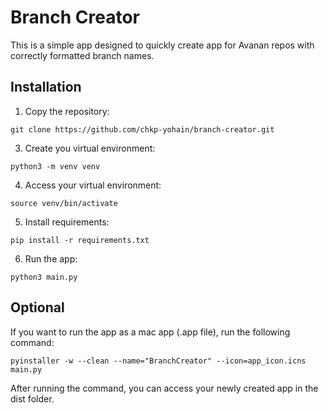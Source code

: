 # Branch Creator

This is a simple app designed to quickly create app for Avanan repos with correctly formatted branch names.


## Installation

1. Copy the repository:

```
git clone https://github.com/chkp-yohain/branch-creator.git
```

3. Create you virtual environment:

```
python3 -m venv venv
```

4. Access your virtual environment:

```
source venv/bin/activate
```

5. Install requirements:

```
pip install -r requirements.txt
```

6. Run the app:

```
python3 main.py
```

## Optional
If you want to run the app as a mac app (.app file), run the following command:

```
pyinstaller -w --clean --name="BranchCreator" --icon=app_icon.icns main.py
```

After running the command, you can access your newly created app in the dist folder.

